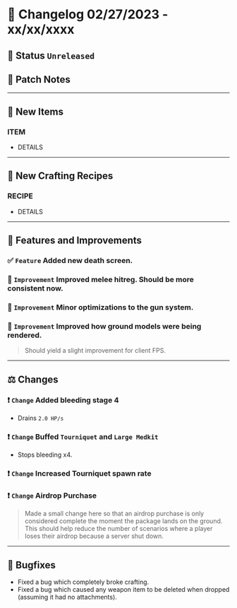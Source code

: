 # :bookmark_tabs:  Changelog 02/27/2023 - xx/xx/xxxx

## :red_circle: Status `Unreleased`
<!-- ## :green_circle: Status `Released` -->

## :speech_balloon: Patch Notes

________

## :gun: New Items

### ITEM
- DETAILS

________

## :thread: New Crafting Recipes

### RECIPE
- DETAILS

________

## :loudspeaker: Features and Improvements


### :white_check_mark: `Feature` Added new death screen.

### :arrow_up_small: `Improvement` Improved melee hitreg. Should be more consistent now.

### :arrow_up_small: `Improvement` Minor optimizations to the gun system.

### :arrow_up_small: `Improvement` Improved how ground models were being rendered.
> Should yield a slight improvement for client FPS.

________

## :balance_scale: Changes

### :exclamation: `Change` Added bleeding stage 4
- Drains `2.0 HP/s`

### :exclamation: `Change` Buffed `Tourniquet` and `Large Medkit`
- Stops bleeding x4.

### :exclamation: `Change` Increased Tourniquet spawn rate

### :exclamation: `Change` Airdrop Purchase
> Made a small change here so that an airdrop purchase is only considered complete the moment the package lands on the ground.
> This should help reduce the number of scenarios where a player loses their airdrop because a server shut down.

________

## :bug: Bugfixes
- Fixed a bug which completely broke crafting.
- Fixed a bug which caused any weapon item to be deleted when dropped (assuming it had no attachments).

